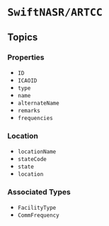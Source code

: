 # ``SwiftNASR/ARTCC``

## Topics

### Properties

- ``ID``
- ``ICAOID``
- ``type``
- ``name``
- ``alternateName``
- ``remarks``
- ``frequencies``

### Location

- ``locationName``
- ``stateCode``
- ``state``
- ``location``

### Associated Types

- ``FacilityType``
- ``CommFrequency``
